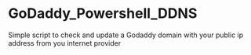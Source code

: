 # GoDaddy_Powershell_DDNS
Simple script to check and update a Godaddy domain with your public ip address from you internet provider
